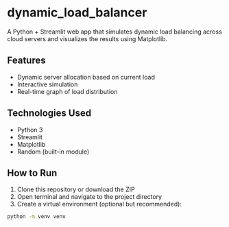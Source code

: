 # dynamic_load_balancer
A Python + Streamlit web app that simulates dynamic load balancing across cloud servers and visualizes the results using Matplotlib.
## Features

- Dynamic server allocation based on current load
- Interactive simulation
- Real-time graph of load distribution

## Technologies Used

- Python 3
- Streamlit
- Matplotlib
- Random (built-in module)

## How to Run

1. Clone this repository or download the ZIP
2. Open terminal and navigate to the project directory
3. Create a virtual environment (optional but recommended):

```bash
python -m venv venv
